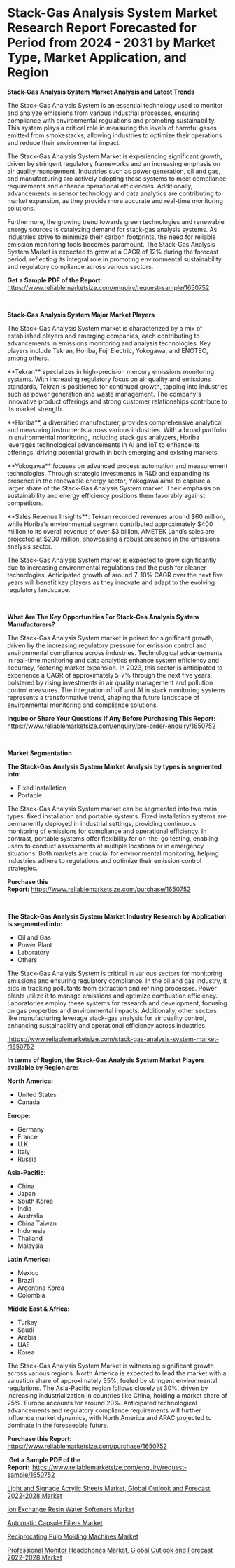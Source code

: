 <p><h1>Stack-Gas Analysis System Market Research Report Forecasted for Period from 2024 -  2031 by Market Type, Market Application, and Region</h1></p><p><strong>Stack-Gas Analysis System Market Analysis and Latest Trends</strong></p>
<p><p>The Stack-Gas Analysis System is an essential technology used to monitor and analyze emissions from various industrial processes, ensuring compliance with environmental regulations and promoting sustainability. This system plays a critical role in measuring the levels of harmful gases emitted from smokestacks, allowing industries to optimize their operations and reduce their environmental impact. </p><p>The Stack-Gas Analysis System Market is experiencing significant growth, driven by stringent regulatory frameworks and an increasing emphasis on air quality management. Industries such as power generation, oil and gas, and manufacturing are actively adopting these systems to meet compliance requirements and enhance operational efficiencies. Additionally, advancements in sensor technology and data analytics are contributing to market expansion, as they provide more accurate and real-time monitoring solutions.</p><p>Furthermore, the growing trend towards green technologies and renewable energy sources is catalyzing demand for stack-gas analysis systems. As industries strive to minimize their carbon footprints, the need for reliable emission monitoring tools becomes paramount. The Stack-Gas Analysis System Market is expected to grow at a CAGR of 12% during the forecast period, reflecting its integral role in promoting environmental sustainability and regulatory compliance across various sectors.</p></p>
<p><strong>Get a Sample PDF of the Report:&nbsp;</strong> <a href="https://www.reliablemarketsize.com/enquiry/request-sample/1650752?utm_campaign=1133&utm_medium=2&utm_source=Github&utm_content=ia&utm_term=12102024&utm_id=stack-gas-analysis-system">https://www.reliablemarketsize.com/enquiry/request-sample/1650752</a></p>
<p>&nbsp;</p>
<p><strong>Stack-Gas Analysis System Major Market Players</strong></p>
<p><p>The Stack-Gas Analysis System market is characterized by a mix of established players and emerging companies, each contributing to advancements in emissions monitoring and analysis technologies. Key players include Tekran, Horiba, Fuji Electric, Yokogawa, and ENOTEC, among others.</p><p>**Tekran** specializes in high-precision mercury emissions monitoring systems. With increasing regulatory focus on air quality and emissions standards, Tekran is positioned for continued growth, tapping into industries such as power generation and waste management. The company's innovative product offerings and strong customer relationships contribute to its market strength.</p><p>**Horiba**, a diversified manufacturer, provides comprehensive analytical and measuring instruments across various industries. With a broad portfolio in environmental monitoring, including stack gas analyzers, Horiba leverages technological advancements in AI and IoT to enhance its offerings, driving potential growth in both emerging and existing markets.</p><p>**Yokogawa** focuses on advanced process automation and measurement technologies. Through strategic investments in R&D and expanding its presence in the renewable energy sector, Yokogawa aims to capture a larger share of the Stack-Gas Analysis System market. Their emphasis on sustainability and energy efficiency positions them favorably against competitors.</p><p>**Sales Revenue Insights**: Tekran recorded revenues around $60 million, while Horiba's environmental segment contributed approximately $400 million to its overall revenue of over $3 billion. AMETEK Land’s sales are projected at $200 million, showcasing a robust presence in the emissions analysis sector.</p><p>The Stack-Gas Analysis System market is expected to grow significantly due to increasing environmental regulations and the push for cleaner technologies. Anticipated growth of around 7-10% CAGR over the next five years will benefit key players as they innovate and adapt to the evolving regulatory landscape.</p></p>
<p>&nbsp;</p>
<p><strong>What Are The Key Opportunities For Stack-Gas Analysis System Manufacturers?</strong></p>
<p><p>The Stack-Gas Analysis System market is poised for significant growth, driven by the increasing regulatory pressure for emission control and environmental compliance across industries. Technological advancements in real-time monitoring and data analytics enhance system efficiency and accuracy, fostering market expansion. In 2023, this sector is anticipated to experience a CAGR of approximately 5-7% through the next five years, bolstered by rising investments in air quality management and pollution control measures. The integration of IoT and AI in stack monitoring systems represents a transformative trend, shaping the future landscape of environmental monitoring and compliance solutions.</p></p>
<p><strong>Inquire or Share Your Questions If Any Before Purchasing This Report:</strong> <a href="https://www.reliablemarketsize.com/enquiry/pre-order-enquiry/1650752?utm_campaign=1133&utm_medium=2&utm_source=Github&utm_content=ia&utm_term=12102024&utm_id=stack-gas-analysis-system">https://www.reliablemarketsize.com/enquiry/pre-order-enquiry/1650752</a></p>
<p>&nbsp;</p>
<p><strong>Market Segmentation</strong></p>
<p><strong>The Stack-Gas Analysis System Market Analysis by types is segmented into:</strong></p>
<p><ul><li>Fixed Installation</li><li>Portable</li></ul></p>
<p><p>The Stack-Gas Analysis System market can be segmented into two main types: fixed installation and portable systems. Fixed installation systems are permanently deployed in industrial settings, providing continuous monitoring of emissions for compliance and operational efficiency. In contrast, portable systems offer flexibility for on-the-go testing, enabling users to conduct assessments at multiple locations or in emergency situations. Both markets are crucial for environmental monitoring, helping industries adhere to regulations and optimize their emission control strategies.</p></p>
<p><strong>Purchase this Report:&nbsp;</strong><a href="https://www.reliablemarketsize.com/purchase/1650752?utm_campaign=1133&utm_medium=2&utm_source=Github&utm_content=ia&utm_term=12102024&utm_id=stack-gas-analysis-system">https://www.reliablemarketsize.com/purchase/1650752</a></p>
<p>&nbsp;</p>
<p><strong>The Stack-Gas Analysis System Market Industry Research by Application is segmented into:</strong></p>
<p><ul><li>Oil and Gas</li><li>Power Plant</li><li>Laboratory</li><li>Others</li></ul></p>
<p><p>The Stack-Gas Analysis System is critical in various sectors for monitoring emissions and ensuring regulatory compliance. In the oil and gas industry, it aids in tracking pollutants from extraction and refining processes. Power plants utilize it to manage emissions and optimize combustion efficiency. Laboratories employ these systems for research and development, focusing on gas properties and environmental impacts. Additionally, other sectors like manufacturing leverage stack-gas analysis for air quality control, enhancing sustainability and operational efficiency across industries.</p></p>
<p><a href="https://www.reliablemarketsize.com/stack-gas-analysis-system-market-r1650752?utm_campaign=1133&utm_medium=2&utm_source=Github&utm_content=ia&utm_term=12102024&utm_id=stack-gas-analysis-system">&nbsp;https://www.reliablemarketsize.com/stack-gas-analysis-system-market-r1650752</a></p>
<p><strong>In terms of Region, the Stack-Gas Analysis System Market Players available by Region are:</strong></p>
<p>
    <p> <strong> North America: </strong>
        <ul>
            <li>United States</li>
            <li>Canada</li>
        </ul>
        </p> 
    <p> <strong> Europe: </strong>
        <ul>
            <li>Germany</li>
            <li>France</li>
            <li>U.K.</li>
            <li>Italy</li>
            <li>Russia</li>
        </ul>
        </p> 
    <p> <strong> Asia-Pacific: </strong>
        <ul>
            <li>China</li>
            <li>Japan</li>
            <li>South Korea</li>
            <li>India</li>
            <li>Australia</li>
            <li>China Taiwan</li>
            <li>Indonesia</li>
            <li>Thailand</li>
            <li>Malaysia</li>
        </ul>
        </p> 
    <p> <strong> Latin America: </strong>
        <ul>
            <li>Mexico</li>
            <li>Brazil</li>
            <li>Argentina Korea</li>
            <li>Colombia</li>
        </ul>
        </p> 
    <p> <strong> Middle East & Africa: </strong>
        <ul>
            <li>Turkey</li>
            <li>Saudi</li>
            <li>Arabia</li>
            <li>UAE</li>
            <li>Korea</li>
        </ul>
    </p>
    </p>
<p><p>The Stack-Gas Analysis System Market is witnessing significant growth across various regions. North America is expected to lead the market with a valuation share of approximately 35%, fueled by stringent environmental regulations. The Asia-Pacific region follows closely at 30%, driven by increasing industrialization in countries like China, holding a market share of 25%. Europe accounts for around 20%. Anticipated technological advancements and regulatory compliance requirements will further influence market dynamics, with North America and APAC projected to dominate in the foreseeable future.</p></p>
<p><strong>Purchase this Report: </strong><a href="https://www.reliablemarketsize.com/purchase/1650752?utm_campaign=1133&utm_medium=2&utm_source=Github&utm_content=ia&utm_term=12102024&utm_id=stack-gas-analysis-system">https://www.reliablemarketsize.com/purchase/1650752</a></p>
<p>&nbsp;<strong>Get a Sample PDF of the Report:&nbsp;&nbsp;</strong><a href="https://www.reliablemarketsize.com/enquiry/request-sample/1650752?utm_campaign=1133&utm_medium=2&utm_source=Github&utm_content=ia&utm_term=12102024&utm_id=stack-gas-analysis-system">https://www.reliablemarketsize.com/enquiry/request-sample/1650752</a></p>
<p><strong></strong></p>
<p><p><a href="https://github.com/alesiasc0na/Market-Research-Report-List-1/blob/main/light-and-signage-acrylic-sheets-market-global-outlook-and-forecast-2022-2028-market.md?utm_campaign=1133&utm_medium=2&utm_source=Github&utm_content=ia&utm_term=12102024&utm_id=stack-gas-analysis-system">Light and Signage Acrylic Sheets Market, Global Outlook and Forecast 2022-2028 Market</a></p><p><a href="https://www.linkedin.com/pulse/global-ion-exchange-resin-water-softeners-market-product-types-wh88e?utm_campaign=1133&utm_medium=2&utm_source=Github&utm_content=ia&utm_term=12102024&utm_id=stack-gas-analysis-system">Ion Exchange Resin Water Softeners Market</a></p><p><a href="https://www.linkedin.com/pulse/automatic-capsule-fillers-market-outlook-forecast-from-2024-srwce?utm_campaign=1133&utm_medium=2&utm_source=Github&utm_content=ia&utm_term=12102024&utm_id=stack-gas-analysis-system">Automatic Capsule Fillers Market</a></p><p><a href="https://www.linkedin.com/pulse/emerging-trends-reciprocating-pulp-molding-machines-market-detailed-urboe?utm_campaign=1133&utm_medium=2&utm_source=Github&utm_content=ia&utm_term=12102024&utm_id=stack-gas-analysis-system">Reciprocating Pulp Molding Machines Market</a></p><p><a href="https://github.com/WayneHopkins413/Market-Research-Report-List-1/blob/main/professional-monitor-headphones-market-global-outlook-and-forecast-2022-2028-market.md?utm_campaign=1133&utm_medium=2&utm_source=Github&utm_content=ia&utm_term=12102024&utm_id=stack-gas-analysis-system">Professional Monitor Headphones Market, Global Outlook and Forecast 2022-2028 Market</a></p></p>